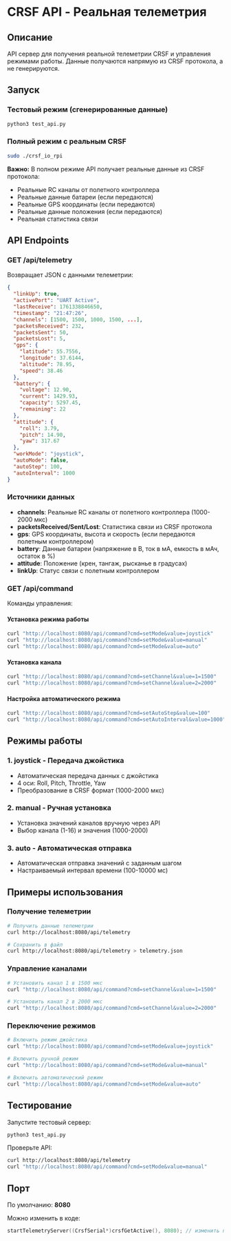 # CRSF API - Реальная телеметрия

## Описание

API сервер для получения реальной телеметрии CRSF и управления режимами работы. Данные получаются напрямую из CRSF протокола, а не генерируются.

## Запуск

### Тестовый режим (сгенерированные данные)
```bash
python3 test_api.py
```

### Полный режим с реальным CRSF
```bash
sudo ./crsf_io_rpi
```

**Важно:** В полном режиме API получает реальные данные из CRSF протокола:
- Реальные RC каналы от полетного контроллера
- Реальные данные батареи (если передаются)
- Реальные GPS координаты (если передаются)
- Реальные данные положения (если передаются)
- Реальная статистика связи

## API Endpoints

### GET /api/telemetry
Возвращает JSON с данными телеметрии:

```json
{
  "linkUp": true,
  "activePort": "UART Active",
  "lastReceive": 1761338846650,
  "timestamp": "21:47:26",
  "channels": [1500, 1500, 1000, 1500, ...],
  "packetsReceived": 232,
  "packetsSent": 50,
  "packetsLost": 5,
  "gps": {
    "latitude": 55.7556,
    "longitude": 37.6144,
    "altitude": 78.95,
    "speed": 38.46
  },
  "battery": {
    "voltage": 12.90,
    "current": 1429.93,
    "capacity": 5297.45,
    "remaining": 22
  },
  "attitude": {
    "roll": 3.79,
    "pitch": 14.90,
    "yaw": 317.67
  },
  "workMode": "joystick",
  "autoMode": false,
  "autoStep": 100,
  "autoInterval": 1000
}
```

### Источники данных

- **channels**: Реальные RC каналы от полетного контроллера (1000-2000 мкс)
- **packetsReceived/Sent/Lost**: Статистика связи из CRSF протокола
- **gps**: GPS координаты, высота и скорость (если передаются полетным контроллером)
- **battery**: Данные батареи (напряжение в В, ток в мА, емкость в мАч, остаток в %)
- **attitude**: Положение (крен, тангаж, рысканье в градусах)
- **linkUp**: Статус связи с полетным контроллером

### GET /api/command
Команды управления:

#### Установка режима работы
```bash
curl "http://localhost:8080/api/command?cmd=setMode&value=joystick"
curl "http://localhost:8080/api/command?cmd=setMode&value=manual"
curl "http://localhost:8080/api/command?cmd=setMode&value=auto"
```

#### Установка канала
```bash
curl "http://localhost:8080/api/command?cmd=setChannel&value=1=1500"
curl "http://localhost:8080/api/command?cmd=setChannel&value=2=2000"
```

#### Настройка автоматического режима
```bash
curl "http://localhost:8080/api/command?cmd=setAutoStep&value=100"
curl "http://localhost:8080/api/command?cmd=setAutoInterval&value=1000"
```

## Режимы работы

### 1. joystick - Передача джойстика
- Автоматическая передача данных с джойстика
- 4 оси: Roll, Pitch, Throttle, Yaw
- Преобразование в CRSF формат (1000-2000 мкс)

### 2. manual - Ручная установка
- Установка значений каналов вручную через API
- Выбор канала (1-16) и значения (1000-2000)

### 3. auto - Автоматическая отправка
- Автоматическая отправка значений с заданным шагом
- Настраиваемый интервал времени (100-10000 мс)

## Примеры использования

### Получение телеметрии
```bash
# Получить данные телеметрии
curl http://localhost:8080/api/telemetry

# Сохранить в файл
curl http://localhost:8080/api/telemetry > telemetry.json
```

### Управление каналами
```bash
# Установить канал 1 в 1500 мкс
curl "http://localhost:8080/api/command?cmd=setChannel&value=1=1500"

# Установить канал 2 в 2000 мкс
curl "http://localhost:8080/api/command?cmd=setChannel&value=2=2000"
```

### Переключение режимов
```bash
# Включить режим джойстика
curl "http://localhost:8080/api/command?cmd=setMode&value=joystick"

# Включить ручной режим
curl "http://localhost:8080/api/command?cmd=setMode&value=manual"

# Включить автоматический режим
curl "http://localhost:8080/api/command?cmd=setMode&value=auto"
```

## Тестирование

Запустите тестовый сервер:
```bash
python3 test_api.py
```

Проверьте API:
```bash
curl http://localhost:8080/api/telemetry
curl "http://localhost:8080/api/command?cmd=setMode&value=manual"
```

## Порт

По умолчанию: **8080**

Можно изменить в коде:
```cpp
startTelemetryServer((CrsfSerial*)crsfGetActive(), 8080); // изменить порт
```
